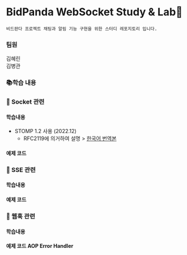 # BidPanda WebSocket Study & Lab🧪


```text
비드판다 프로젝트 채팅과 알림 기능 구현을 위한 스터디 레포지토리 입니다.
```
### 팀원
김혜린 
<br>
김병관

### 📚학습 내용

### 🚀 Socket 관련

#### 학습내용
* STOMP 1.2 사용 (2022.12)
  * RFC2119에 의거하여 설명 > [한국어 번역본](https://techhtml.github.io/rfc/RFC2119.html)

#### 예제 코드

### 🔄 SSE 관련

#### 학습내용

#### 예제 코드

### 🔱 웹훅 관련

#### 학습내용

#### 예제 코드 AOP Error Handler 